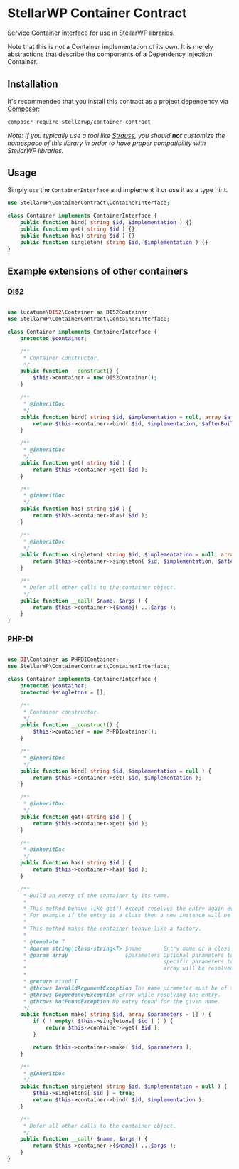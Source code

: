 # StellarWP Container Contract

Service Container interface for use in StellarWP libraries.

Note that this is not a Container implementation of its own. It is merely abstractions that describe the components of a Dependency Injection Container.

## Installation

It's recommended that you install this contract as a project dependency via [Composer](https://getcomposer.org/):

```bash
composer require stellarwp/container-contract
```

_Note: If you typically use a tool like [Strauss](https://github.com/BrianHenryIE/strauss), you should **not** customize the namespace of this library in order to have proper compatibility with StellarWP libraries._

## Usage

Simply `use` the `ContainerInterface` and implement it or use it as a type hint.

```php
use StellarWP\ContainerContract\ContainerInterface;

class Container implements ContainerInterface {
	public function bind( string $id, $implementation ) {}
	public function get( string $id ) {}
	public function has( string $id ) {}
	public function singleton( string $id, $implementation ) {}
}
```

## Example extensions of other containers

### [DI52](https://github.com/lucatume/di52)

```php

use lucatume\DI52\Container as DI52Container;
use StellarWP\ContainerContract\ContainerInterface;

class Container implements ContainerInterface {
	protected $container;

	/**
	 * Container constructor.
	 */
	public function __construct() {
		$this->container = new DI52Container();
	}

	/**
	 * @inheritDoc
	 */
	public function bind( string $id, $implementation = null, array $afterBuildMethods = null ) {
		return $this->container->bind( $id, $implementation, $afterBuildMethods );
	}

	/**
	 * @inheritDoc
	 */
	public function get( string $id ) {
		return $this->container->get( $id );
	}

	/**
	 * @inheritDoc
	 */
	public function has( string $id ) {
		return $this->container->has( $id );
	}

	/**
	 * @inheritDoc
	 */
	public function singleton( string $id, $implementation = null, array $afterBuildMethods = null ) {
		return $this->container->singleton( $id, $implementation, $afterBuildMethods );
	}

	/**
	 * Defer all other calls to the container object.
	 */
	public function __call( $name, $args ) {
		return $this->container->{$name}( ...$args );
	}
}
```

### [PHP-DI](https://github.com/PHP-DI/PHP-DI)

```php

use DI\Container as PHPDIContainer;
use StellarWP\ContainerContract\ContainerInterface;

class Container implements ContainerInterface {
	protected $container;
	protected $singletons = [];

	/**
	 * Container constructor.
	 */
	public function __construct() {
		$this->container = new PHPDIontainer();
	}

	/**
	 * @inheritDoc
	 */
	public function bind( string $id, $implementation = null ) {
		return $this->container->set( $id, $implementation );
	}

	/**
	 * @inheritDoc
	 */
	public function get( string $id ) {
		return $this->container->get( $id );
	}

	/**
	 * @inheritDoc
	 */
	public function has( string $id ) {
		return $this->container->has( $id );
	}

	/**
	 * Build an entry of the container by its name.
	 *
	 * This method behave like get() except resolves the entry again every time.
	 * For example if the entry is a class then a new instance will be created each time.
	 *
	 * This method makes the container behave like a factory.
	 *
	 * @template T
	 * @param string|class-string<T> $name       Entry name or a class name.
	 * @param array                  $parameters Optional parameters to use to build the entry. Use this to force
	 *                                           specific parameters to specific values. Parameters not defined in this
	 *                                           array will be resolved using the container.
	 *
	 * @return mixed|T
	 * @throws InvalidArgumentException The name parameter must be of type string.
	 * @throws DependencyException Error while resolving the entry.
	 * @throws NotFoundException No entry found for the given name.
	 */
	public function make( string $id, array $parameters = [] ) {
		if ( ! empty( $this->singletons[ $id ] ) ) {
			return $this->container->get( $id );
		}

		return $this->container->make( $id, $parameters );
	}

	/**
	 * @inheritDoc
	 */
	public function singleton( string $id, $implementation = null ) {
		$this->singletons[ $id ] = true;
		return $this->container->bind( $id, $implementation );
	}

	/**
	 * Defer all other calls to the container object.
	 */
	public function __call( $name, $args ) {
		return $this->container->{$name}( ...$args );
	}
}
```
